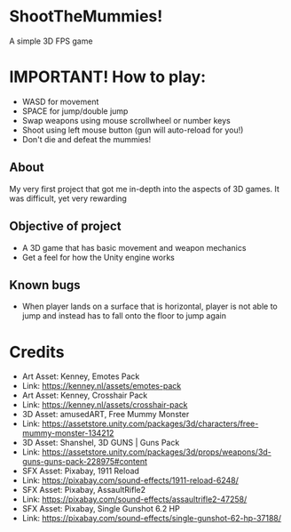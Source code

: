 # ShootTheMummies!
 A simple 3D FPS game 

 # IMPORTANT! How to play:
 - WASD for movement
 - SPACE for jump/double jump
 - Swap weapons using mouse scrollwheel or number keys
 - Shoot using left mouse button (gun will auto-reload for you!)
 - Don't die and defeat the mummies!
 
 ## About
 My very first project that got me in-depth into the aspects of 3D games. It was difficult, yet very rewarding

 ## Objective of project
 - A 3D game that has basic movement and weapon mechanics
 - Get a feel for how the Unity engine works
 
 ## Known bugs
 - When player lands on a surface that is horizontal, player is not able to jump and instead has to fall onto the floor to jump again

 # Credits
- Art Asset: Kenney, Emotes Pack
- Link: https://kenney.nl/assets/emotes-pack
- Art Asset: Kenney, Crosshair Pack
- Link: https://kenney.nl/assets/crosshair-pack
- 3D Asset: amusedART, Free Mummy Monster
- Link: https://assetstore.unity.com/packages/3d/characters/free-mummy-monster-134212
- 3D Asset: Shanshel, 3D GUNS | Guns Pack
- Link: https://assetstore.unity.com/packages/3d/props/weapons/3d-guns-guns-pack-228975#content
- SFX Asset: Pixabay, 1911 Reload
- Link: https://pixabay.com/sound-effects/1911-reload-6248/
- SFX Asset: Pixabay, AssaultRifle2
- Link: https://pixabay.com/sound-effects/assaultrifle2-47258/
- SFX Asset: Pixabay, Single Gunshot 6.2 HP
- Link: https://pixabay.com/sound-effects/single-gunshot-62-hp-37188/
